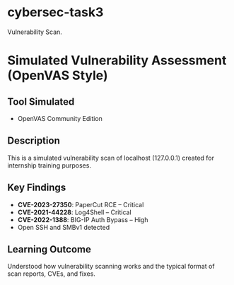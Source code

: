 # cybersec-task3
Vulnerability Scan.
# Simulated Vulnerability Assessment (OpenVAS Style)

## Tool Simulated
- OpenVAS Community Edition

## Description
This is a simulated vulnerability scan of localhost (127.0.0.1) created for internship training purposes.

## Key Findings
- **CVE-2023-27350**: PaperCut RCE – Critical
- **CVE-2021-44228**: Log4Shell – Critical
- **CVE-2022-1388**: BIG-IP Auth Bypass – High
- Open SSH and SMBv1 detected

## Learning Outcome
Understood how vulnerability scanning works and the typical format of scan reports, CVEs, and fixes.
